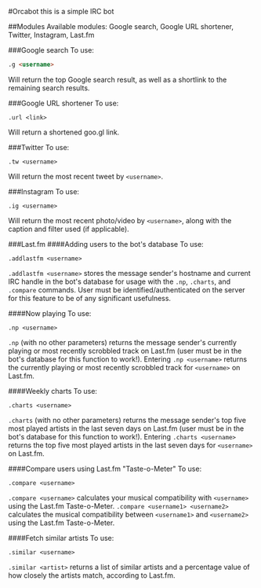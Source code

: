#Orcabot
this is a simple IRC bot

##Modules
Available modules: Google search, Google URL shortener, Twitter, Instagram, Last.fm

###Google search
To use:
```markdown
.g <username>
```
Will return the top Google search result, as well as a shortlink to the remaining search results.

###Google URL shortener
To use:
```
.url <link>
```
Will return a shortened goo.gl link.

###Twitter
To use:
```
.tw <username>
```
Will return the most recent tweet by `<username>`.

###Instagram
To use:
```
.ig <username>
```
Will return the most recent photo/video by `<username>`, along with the caption and filter used (if applicable).

###Last.fm
####Adding users to the bot's database
To use:
```
.addlastfm <username>
```
`.addlastfm <username>` stores the message sender's hostname and current IRC handle in the bot's database for usage with the `.np`, `.charts`, and `.compare` commands. User must be identified/authenticated on the server for this feature to be of any significant usefulness.

####Now playing
To use:
```
.np <username>
```
`.np` (with no other parameters) returns the message sender's currently playing or most recently scrobbled track on Last.fm (user must be in the bot's database for this function to work!). Entering `.np <username>` returns the currently playing or most recently scrobbled track for `<username>` on Last.fm.

####Weekly charts
To use:
```
.charts <username>
```
`.charts` (with no other parameters) returns the message sender's top five most played artists in the last seven days on Last.fm (user must be in the bot's database for this function to work!). Entering `.charts <username>` returns the top five most played artists in the last seven days for `<username>` on Last.fm.

####Compare users using Last.fm "Taste-o-Meter"
To use:
```
.compare <username>
```
`.compare <username>` calculates your musical compatibility with `<username>` using the Last.fm Taste-o-Meter. `.compare <username1> <username2>` calculates the musical compatibility between `<username1>` and `<username2>` using the Last.fm Taste-o-Meter.

####Fetch similar artists
To use:
```
.similar <username>
```
`.similar <artist>` returns a list of similar artists and a percentage value of how closely the artists match, according to Last.fm.